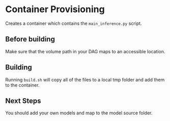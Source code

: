# Container Provisioning

Creates a container which contains the `main_inference.py` script.

## Before building

Make sure that the volume path in your DAG maps to an accessible location.

## Building

Running `build.sh` will copy all of the files to a local tmp folder and add 
them to the container.

## Next Steps

You should add your own models and map to the model source folder.
